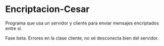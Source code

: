 # Encriptacion-Cesar
Programa que usa un servidor y cliente para enviar mensajes encriptados entre sí.


Fase beta. Errores en la clase cliente, no sé desconecta bien del servidor.
